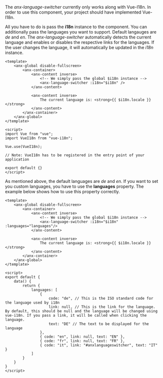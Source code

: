 The *anx-language-switcher* currently only works along with Vue-I18n. In order to use this component, your project should have implemented Vue-I18n.  

All you have to do is pass the **i18n** instance to the component. You can additionally pass the languages you want to support. Default langauges are *de* and *en*. The *anx-language-switcher* automatically detects the current language and enables or disables the respective links for the languages. If the user changes the language, it will automatically be updated in the *i18n* instance.

```vue
<template>
    <anx-global disable-fullscreen>
        <anx-container>
            <anx-content inverse>
                <!-- We simply pass the global $i18n instance -->
                <anx-language-switcher :i18n="$i18n" />
            </anx-content>

            <anx-content inverse>
                The current language is: <strong>{{ $i18n.locale }}</strong>
            </anx-content>
        </anx-container>
    </anx-global>
</template>

<script>
import Vue from "vue";
import VueI18n from "vue-i18n";

Vue.use(VueI18n);

// Note: VueI18n has to be registered in the entry point of your application

export default {}
</script>
```

As mentioned above, the default languages are *de* and *en*. If you want to set you custom languages, you have to use the **languages** property. The example below shows how to use this property correctly.

```vue
<template>
    <anx-global disable-fullscreen>
        <anx-container>
            <anx-content inverse>
                <!-- We simply pass the global $i18n instance -->
                <anx-language-switcher :i18n="$i18n" :languages="languages"/>
            </anx-content>

            <anx-content inverse>
                The current language is: <strong>{{ $i18n.locale }}</strong>
            </anx-content>
        </anx-container>
    </anx-global>
</template>

<script>
export default {
    data() {
        return {
            languages: [
                {   
                    code: "de", // This is the ISO standard code for the language used by i18n
                    link: null, // This is the link for the language. By default, this should be null and the language will be changed using vue-i18n. If you pass a link, it will be called when clicking the language.
                    text: "DE" // The text to be displayed for the language
                },
                { code: "en", link: null, text: "EN" },
                { code: "fr", link: null, text: "FR" },
                { code: "it", link: "#anxlanguageswitcher", text: "IT" }
            ]
        }
    }
}
</script>
```
